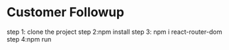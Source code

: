 # Customer Followup


<!-- Customer Followup handled by sonu karmacharya -->

step 1: clone the project
step 2:npm install
step 3: npm i react-router-dom
step 4:npm run
